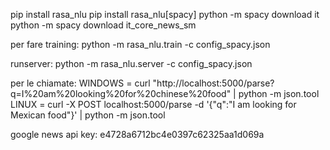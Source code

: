 pip install rasa_nlu
pip install rasa_nlu[spacy]
python -m spacy download it
python -m spacy download it_core_news_sm

per fare training:
python -m rasa_nlu.train -c config_spacy.json

runserver: 
python -m rasa_nlu.server -c config_spacy.json

per le chiamate:
WINDOWS = curl "http://localhost:5000/parse?q=I%20am%20looking%20for%20chinese%20food" | python -m json.tool
LINUX = curl -X POST localhost:5000/parse -d '{"q":"I am looking for Mexican food"}' | python -m json.tool


google news api key:
e4728a6712bc4e0397c62325aa1d069a
